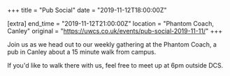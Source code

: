 +++
title = "Pub Social"
date = "2019-11-12T18:00:00Z"

[extra]
end_time = "2019-11-12T21:00:00Z"
location = "Phantom Coach, Canley"
original = "https://uwcs.co.uk/events/pub-social-2019-11-11/"
+++

Join us as we head out to our weekly gathering at the Phantom Coach, a pub in Canley about a 15 minute walk from campus.

If you'd like to walk there with us, feel free to meet up at 6pm outside DCS.


